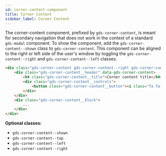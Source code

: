 ```yaml
---
id: corner-content-component
title: Corner Content
sidebar_label: Corner Content
---
```


The corner-content component, prefixed by `gds-corner-content`, is meant for secondary navigation that does not work in the context of a standard `gds-modal` component. To show the component, add the `gds-corner-content--shown` class to `gds-corner-content`. This component can be aligned to the right or left side of the user's window by toggling the `gds-corner-content--right` and `gds-corner-content--left` classes.

```html
<div class="gds-corner-content gds-corner-content--right gds-corner-content--shown">
    <div class="gds-corner-content__header" data-gds-corner-content>
        <h4 class="gds-corner-content__title">Corner content title</h4>
        <div class="gds-corner-content__controls">
            <button class="gds-corner-content__button"><i class="fa fa-arrows-v"></i></button>
        </div>
    </div>
    <div class="gds-corner-content__block">
        ...
    </div>
</div>
```

__Optional classes:__

- `gds-corner-content--shown`
- `gds-corner-content--top`
- `gds-corner-content--left`
- `gds-corner-content--right`
